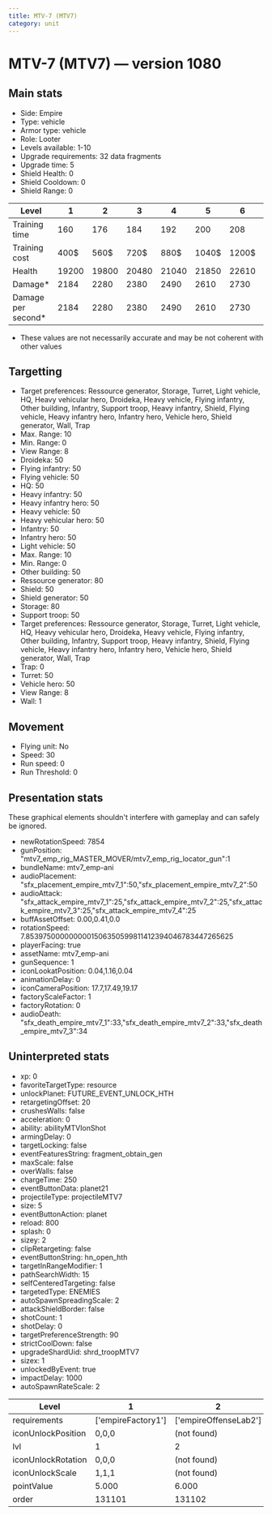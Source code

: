 ```yaml
---
title: MTV-7 (MTV7)
category: unit
---
```


# MTV-7 (MTV7) — version 1080

## Main stats

  * Side: Empire
  * Type: vehicle
  * Armor type: vehicle
  * Role: Looter
  * Levels available: 1-10
  * Upgrade requirements: 32 data fragments
  * Upgrade time: 5
  * Shield Health: 0
  * Shield Cooldown: 0
  * Shield Range: 0

|Level             |1    |2    |3    |4    |5    |6    |7    |8    |9    |10   |
|------------------|-----|-----|-----|-----|-----|-----|-----|-----|-----|-----|
|Training time     |160  |176  |184  |192  |200  |208  |216  |224  |232  |240  |
|Training cost     |400$ |560$ |720$ |880$ |1040$|1200$|1360$|1600$|1680$|1840$|
|Health            |19200|19800|20480|21040|21850|22610|23720|25290|26920|28820|
|Damage*           |2184 |2280 |2380 |2490 |2610 |2730 |2860 |3000 |3140 |3290 |
|Damage per second*|2184 |2280 |2380 |2490 |2610 |2730 |2860 |3000 |3140 |3290 |

* These values are not necessarily accurate and may be not coherent with other values

## Targetting

  * Target preferences: Ressource generator, Storage, Turret, Light vehicle, HQ, Heavy vehicular hero, Droideka, Heavy vehicle, Flying infantry, Other building, Infantry, Support troop, Heavy infantry, Shield, Flying vehicle, Heavy infantry hero, Infantry hero, Vehicle hero, Shield generator, Wall, Trap
  * Max. Range: 10
  * Min. Range: 0
  * View Range: 8
  * Droideka: 50
  * Flying infantry: 50
  * Flying vehicle: 50
  * HQ: 50
  * Heavy infantry: 50
  * Heavy infantry hero: 50
  * Heavy vehicle: 50
  * Heavy vehicular hero: 50
  * Infantry: 50
  * Infantry hero: 50
  * Light vehicle: 50
  * Max. Range: 10
  * Min. Range: 0
  * Other building: 50
  * Ressource generator: 80
  * Shield: 50
  * Shield generator: 50
  * Storage: 80
  * Support troop: 50
  * Target preferences: Ressource generator, Storage, Turret, Light vehicle, HQ, Heavy vehicular hero, Droideka, Heavy vehicle, Flying infantry, Other building, Infantry, Support troop, Heavy infantry, Shield, Flying vehicle, Heavy infantry hero, Infantry hero, Vehicle hero, Shield generator, Wall, Trap
  * Trap: 0
  * Turret: 50
  * Vehicle hero: 50
  * View Range: 8
  * Wall: 1

## Movement

  * Flying unit: No
  * Speed: 30
  * Run speed: 0
  * Run Threshold: 0

## Presentation stats

These graphical elements shouldn't interfere with gameplay and can safely be ignored.

  * newRotationSpeed: 7854
  * gunPosition: "mtv7_emp_rig_MASTER_MOVER/mtv7_emp_rig_locator_gun":1
  * bundleName: mtv7_emp-ani
  * audioPlacement: "sfx_placement_empire_mtv7_1":50,"sfx_placement_empire_mtv7_2":50
  * audioAttack: "sfx_attack_empire_mtv7_1":25,"sfx_attack_empire_mtv7_2":25,"sfx_attack_empire_mtv7_3":25,"sfx_attack_empire_mtv7_4":25
  * buffAssetOffset: 0.00,0.41,0.0
  * rotationSpeed: 7.8539750000000001506350599811412394046783447265625
  * playerFacing: true
  * assetName: mtv7_emp-ani
  * gunSequence: 1
  * iconLookatPosition: 0.04,1.16,0.04
  * animationDelay: 0
  * iconCameraPosition: 17.7,17.49,19.17
  * factoryScaleFactor: 1
  * factoryRotation: 0
  * audioDeath: "sfx_death_empire_mtv7_1":33,"sfx_death_empire_mtv7_2":33,"sfx_death_empire_mtv7_3":34

## Uninterpreted stats

  * xp: 0
  * favoriteTargetType: resource
  * unlockPlanet: FUTURE_EVENT_UNLOCK_HTH
  * retargetingOffset: 20
  * crushesWalls: false
  * acceleration: 0
  * ability: abilityMTVIonShot
  * armingDelay: 0
  * targetLocking: false
  * eventFeaturesString: fragment_obtain_gen
  * maxScale: false
  * overWalls: false
  * chargeTime: 250
  * eventButtonData: planet21
  * projectileType: projectileMTV7
  * size: 5
  * eventButtonAction: planet
  * reload: 800
  * splash: 0
  * sizey: 2
  * clipRetargeting: false
  * eventButtonString: hn_open_hth
  * targetInRangeModifier: 1
  * pathSearchWidth: 15
  * selfCenteredTargeting: false
  * targetedType: ENEMIES
  * autoSpawnSpreadingScale: 2
  * attackShieldBorder: false
  * shotCount: 1
  * shotDelay: 0
  * targetPreferenceStrength: 90
  * strictCoolDown: false
  * upgradeShardUid: shrd_troopMTV7
  * sizex: 1
  * unlockedByEvent: true
  * impactDelay: 1000
  * autoSpawnRateScale: 2

|Level             |1                 |2                    |3                    |4                    |5                    |6                    |7                    |8                    |9                    |10                    |
|------------------|------------------|---------------------|---------------------|---------------------|---------------------|---------------------|---------------------|---------------------|---------------------|----------------------|
|requirements      |['empireFactory1']|['empireOffenseLab2']|['empireOffenseLab3']|['empireOffenseLab4']|['empireOffenseLab5']|['empireOffenseLab6']|['empireOffenseLab7']|['empireOffenseLab8']|['empireOffenseLab9']|['empireOffenseLab10']|
|iconUnlockPosition|0,0,0             |(not found)          |(not found)          |(not found)          |(not found)          |(not found)          |(not found)          |(not found)          |(not found)          |(not found)           |
|lvl               |1                 |2                    |3                    |4                    |5                    |6                    |7                    |8                    |9                    |10                    |
|iconUnlockRotation|0,0,0             |(not found)          |(not found)          |(not found)          |(not found)          |(not found)          |(not found)          |(not found)          |(not found)          |(not found)           |
|iconUnlockScale   |1,1,1             |(not found)          |(not found)          |(not found)          |(not found)          |(not found)          |(not found)          |(not found)          |(not found)          |(not found)           |
|pointValue        |5.000             |6.000                |7.000                |8.000                |9.000                |10.000               |11.000               |12.000               |13.000               |15.000                |
|order             |131101            |131102               |131103               |131104               |131105               |131106               |131107               |131108               |131109               |131110                |

